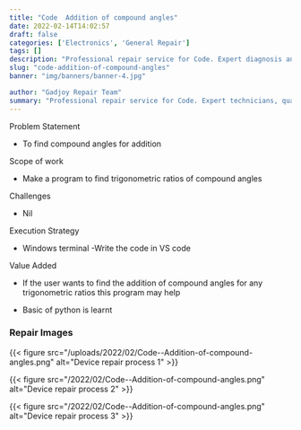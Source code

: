 ```yaml
---
title: "Code  Addition of compound angles"
date: 2022-02-14T14:02:57
draft: false
categories: ['Electronics', 'General Repair']
tags: []
description: "Professional repair service for Code. Expert diagnosis and quality repairs in Bangalore."
slug: "code-addition-of-compound-angles"
banner: "img/banners/banner-4.jpg"

author: "Gadjoy Repair Team"
summary: "Professional repair service for Code. Expert technicians, quality parts, warranty included."
---
```


Problem Statement 

- To find compound angles for addition

Scope of work 

- Make a program to find trigonometric ratios of compound angles

Challenges

- Nil

Execution Strategy 

- Windows terminal -Write the code in VS code

Value Added 

- If the user wants to find the addition of compound angles for any trigonometric ratios this program may help 

- Basic of python is learnt

### Repair Images

{{< figure src="/uploads/2022/02/Code--Addition-of-compound-angles.png" alt="Device repair process 1" >}}

{{< figure src="/2022/02/Code--Addition-of-compound-angles.png" alt="Device repair process 2" >}}

{{< figure src="/2022/02/Code--Addition-of-compound-angles.png" alt="Device repair process 3" >}}

